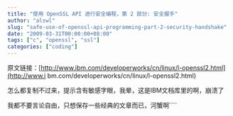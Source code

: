 ```yaml
---
title: "使用 OpenSSL API 进行安全编程，第 2 部分: 安全握手"
author: "alswl"
slug: "safe-use-of-openssl-api-programming-part-2-security-handshake"
date: "2009-03-31T00:00:00+08:00"
tags: ["c", "openssl", "ssl"]
categories: ["coding"]
---
```


原文链接：[http://www.ibm.com/developerworks/cn/linux/l-openssl2.html](http://www.i
bm.com/developerworks/cn/linux/l-openssl2.html)

怎么都复制不过来，提示含有敏感字眼，我晕，这是IBM文档库里的啊，崩溃了

我都不要言论自由，只想保存一些经典的文章而已，河蟹啊````

